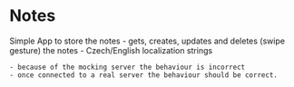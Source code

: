 # Notes

Simple App to store the notes
    - gets, creates, updates and deletes (swipe gesture) the notes
    - Czech/English localization strings
    
    - because of the mocking server the behaviour is incorrect
    - once connected to a real server the behaviour should be correct.
